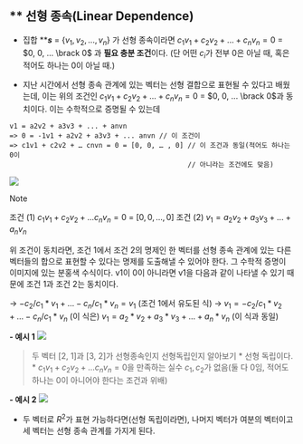 
## ** 선형 종속(Linear Dependence)

- 집합 ****$s$** = {$v_1, v_2, ... , v_n$} 가 선형 종속이라면 $c_1v_1 + c_2v_2 + ... + c_nv_n = 0$ = $0, 0, ... \brack 0$ 과 **필요 충분 조건**이다. (단 어떤 $c_i$가 전부 0은 아닐 때, 혹은 적어도 하나는 0이 아닐 때.)

- 지난 시간에서 선형 종속 관계에 있는 벡터는 선형 결합으로 표현될 수 있다고 배웠는데, 이는 위의 조건인 $c_1v_1 + c_2v_2 + ... + c_nv_n = 0$ = $0, 0, ... \brack 0$과 동치이다. 이는 수학적으로 증명될 수 있는데

``` Math
v1 = a2v2 + a3v3 + ... + anvn
=> 0 = -1v1 + a2v2 + a3v3 + ... anvn // 이 조건이
=> c1v1 + c2v2 + … cnvn = 0 = [0, 0, … , 0] // 이 조건과 동일(적어도 하나는 0이
											// 아니라는 조건에도 맞음)
```

![](1-3-2-1.png)


> [!NOTE]
> 조건 (1) $c_1v_1 + c_2v_2 + … c_nv_n = 0$ = $[0, 0, … , 0]$
> 조건 (2) $v_1 = a_2v_2 + a_3v_3 + ... + a_nv_n$
>
> 위 조건이 동치라면, 조건 1에서 조건 2의 명제인 한 벡터를 선형 종속 관계에 있는 다른 벡터들의 합으로 표현할 수 있다는 명제를 도출해낼 수 있어야 한다. 그 수학적 증명이 이미지에 있는 분홍색 수식이다. v1이 0이 아니라면 v1을 다음과 같이 나타낼 수 있기 때문에 조건 1과 조건 2는 동치이다.
>
>→ $-c_2/c_1 * v_1 + … -c_n/c_1 * v_n = v_1$ (조건 1에서 유도된 식) 
>→ $v_1 = -c_2/c_1 * v_2 + … -c_n/c_1 * v_n$ (이 식은)
>	$v_1 = a_2 * v_2 + a_3 * v_3 + ... + a_n * v_n$ (이 식과 동일)


**- 예시 1**
![](1-3-2-2.png)
> 두 벡터 [2, 1]과 [3, 2]가 선형종속인지 선형독립인지 알아보기
	* 선형 독립이다.
	* $c_1v_1 + c_2v_2 + … c_nv_n = 0$을 만족하는 실수 $c_1, c_2$가 없음(둘 다 0임, 적어도 하나는 0이 아니어야 한다는 조건과 위배)

**- 예시 2**
![](1-3-2-3.png)
* 두 벡터로 $R^2$가 표현 가능하다면(선형 독립이라면), 나머지 벡터가 여분의 벡터이고 세 벡터는 선형 종속 관계를 가지게 된다. 